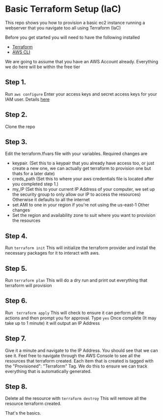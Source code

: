 # Basic Terraform Setup (IaC)

This repo shows you how to provision a basic ec2 instance running a webserver that you navigate too all using Terraform (IaC)

Before you get started you will need to have the following installed
- [Terraform](https://www.terraform.io/downloads.html)
- [AWS CLI](https://aws.amazon.com/cli/) 

We are going to assume that you have an AWS Account already. Everything we do here will be within the free tier

## Step 1.
Run ```aws configure```
Enter your access keys and secret access keys for your IAM user. Details [here](https://docs.aws.amazon.com/cli/latest/userguide/cli-configure-quickstart.html)

## Step 2.
Clone the repo

## Step 3.
Edit the terraform.tfvars file with your variables.
Required changes are
- keypair. (Set this to a keypair that you already have access too, or just create a new one, we can actually get terraform to provision one but thats for a later date)
- creds_path (Set this to where your aws credentials file is located after you completed step 1.)
- my_IP (Set this to your current IP Address of your computer, we set up the security group to only allow our IP to access the resources) Otherwise it defaults to all the internet
- set AMI to one in your region if you're not using the us-east-1
Other changes
- Set the region and availability zone to suit where you want to provision the resources

## Step 4. 
Run ```terraform init```
This will initialize the terraform provider and install the necessary packages for it to interact with aws.

## Step 5.
Run ```terraform plan```
This will do a dry run and print out everything that terraform will provision

## Step 6. 
Run ``` terraform apply```
This will check to ensure it can perform all the actions and then prompt you for approval. Type ```yes```
Once complete (It may take up to 1 minute) it will output an IP Address

## Step 7.
Give it a minute and navigate to the IP Address. You should see that we can see it.
Feel free to navigate through the AWS Console to see all the resources that terraform created. Each item that is created is tagged with the "Provisioned": "Terraform" Tag. We do this to ensure we can track everything that is automatically generated. 

## Step 8.
Delete all the resource with ```terraform destroy```
This will remove all the resource terraform created.

That's the basics.